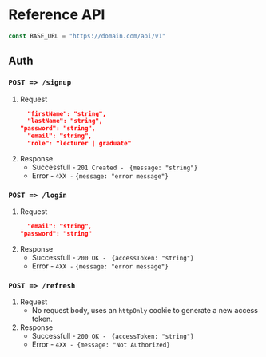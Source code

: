 # Reference API

```js
const BASE_URL = "https://domain.com/api/v1"
```

## Auth
### `POST => /signup` 
1. Request
   ```json
     "firstName": "string",
     "lastName": "string",
   "password": "string",
     "email": "string",
     "role": "lecturer | graduate"
     ```
2. Response
   - Successfull - `201 Created - ` `{message: "string"}`
   - Error - `4XX -` `{message: "error message"}`
     
### `POST => /login` 
1. Request
   ```json
     "email": "string",
   "password": "string"   
     ```
2. Response
   - Successfull - `200 OK - ` `{accessToken: "string"}`
   - Error - `4XX -` `{message: "error message"}`

### `POST => /refresh`
1. Request
   - No request body, uses an `httpOnly` cookie to generate a new access token.
2. Response
   - Successfull - `200 OK - ` `{accessToken: "string"}`
   - Error - `4XX - {message: "Not Authorized}`
